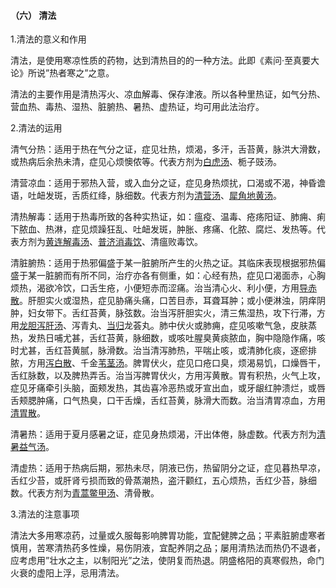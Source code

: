 #### （六）  清法

1.清法的意义和作用

清法，是使用寒凉性质的药物，达到清热目的的一种方法。此即《素问·至真要大论》所说”热者寒之”之意。

清法的主要作用是清热泻火、凉血解毒、保存津液。所以各种里热证，如气分热、营血热、毒热、湿热、脏腑热、暑热、虚热证，均可用此法治疗。

2.清法的运用

清气分热：适用于热在气分之证，症见壮热，烦渴，多汗，舌苔黄，脉洪大滑数，或热病后余热未清，症见心烦懊侬等。代表方剂为[白虎汤](https://www.gmzyjc.com/read/fjx/fjx04-0.1.0.0.0.md)、栀子豉汤。

清营凉血：适用于邪热入营，或入血分之证，症见身热烦扰，口渴或不渴，神昏谵语，吐衄发斑，舌质红绛，脉细数。代表方剂为[清营汤](https://www.gmzyjc.com/read/fjx/fjx04-0.2.0.0.0.md)、[犀角地黄汤](https://www.gmzyjc.com/read/fjx/fjx04-0.3.0.0.0.md)。

清热解毒：适用于热毒所致的各种实热证，如：瘟疫、温毒、疮疡阳证、肺痈、痢下脓血、热淋，症见烦躁狂乱、吐衄发斑，肿胀、疼痛、化脓、腐烂、发热等。代表方剂为[黄连解毒汤](https://www.gmzyjc.com/read/fjx/fjx04-0.4.0.0.0.md)、[普济消毒饮](https://www.gmzyjc.com/read/fjx/fjx04-0.5.0.0.0.md)、清瘟败毒饮。

清脏腑热：适用于热邪偏盛于某一脏腑所产生的火热之证。其临床表现根据邪热偏盛于某一脏腑而有所不同，治疗亦各有侧重，如：心经有热，症见口渴面赤，心胸烦热，渴欲冷饮，口舌生疮，小便短赤而涩痛。治当清心火、利小便，方用[导赤散](https://www.gmzyjc.com/read/fjx/fjx04-0.6.0.0.0.md)。肝胆实火或湿热，症见胁痛头痛，口苦目赤，耳聋耳肿；或小便淋浊，阴痒阴肿，妇女带下。舌红苔黄，脉弦数。治当泻肝胆实火，清三焦湿热，攻下行滞，方用[龙胆泻肝汤](https://www.gmzyjc.com/read/fjx/fjx04-0.10.0.0.0.md)、泻青丸、[当归](https://www.gmzyjc.com/read/bc/bc17-0.3.3.0.0.md)龙荟丸。肺中伏火或肺痈，症见咳嗽气急，皮肤蒸热，发热日哺尤甚，舌红苔黄，脉细数，或咳吐腥臭黄痰脓血，胸中隐隐作痛，咳时尤甚，舌红苔黄腻，脉滑数。治当清泻肺热，平喘止咳，或清肺化痰，逐瘀排脓，方用[泻白散](https://www.gmzyjc.com/read/fjx/fjx04-0.7.0.0.0.md)、千金[苇茎汤](https://www.gmzyjc.com/read/fjx/fjx17-0.4.0.0.0.md)。脾胃伏火，症见口疮口臭，烦渴易饥，口燥唇干，舌红脉数，以及脾热弄舌。治当泻脾胃伏火，方用泻黄散。胃有积热，火气上攻，症见牙痛牵引头脑，面颊发热，其齿喜冷恶热或牙宣出血，或牙龈红肿溃烂，或唇舌颊腮肿痛，口气热臭，口干舌燥，舌红苔黄，脉滑大而数。治当清胃凉血，方用[清胃散](https://www.gmzyjc.com/read/fjx/fjx04-0.8.0.0.0.md)。

清暑热：适用于夏月感暑之证，症见身热烦渴，汗出体倦，脉虚数。代表方剂为[清暑益气汤](https://www.gmzyjc.com/read/fjx/fjx01-0.5.0.0.0.md)。

清虚热：适用于热病后期，邪热未尽，阴液已伤，热留阴分之证，症见暮热早凉，舌红少苔，或肝肾亏损而致的骨蒸潮热，盗汗颧红，五心烦热，舌红少苔，脉细数。代表方剂为[青蒿鳖甲汤](https://www.gmzyjc.com/read/fjx/fjx04-0.13.0.0.0.md)、清骨散。

3.清法的注意事项

清法大多用寒凉药，过量或久服每影响脾胃功能，宜配健脾之品；平素脏腑虚寒者慎用，苦寒清热药多性燥，易伤阴液，宜配养阴之品；屡用清热法而热仍不退者，应考虑用”壮水之主，以制阳光”之法，使阴复而热退。阴盛格阳的真寒假热，命门火衰的虚阳上浮，忌用清法。
